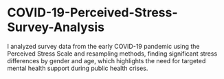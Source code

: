 # COVID-19-Perceived-Stress-Survey-Analysis
I analyzed survey data from the early COVID-19 pandemic using the Perceived Stress Scale and resampling methods, finding significant stress differences by gender and age, which highlights the need for targeted mental health support during public health crises.
